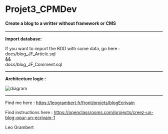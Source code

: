 # Projet3_CPMDev

<h4>Create a blog to a writter without framework or CMS</h4>

<hr>

<strong>Import database:</strong>

If you want to import the BDD with some data, go here :<br> docs/blog_JF_Article.sql<br> &&<br> docs/blog_JF_Comment.sql

<hr>

<strong>Architecture logic :</strong>

![diagram](https://leogrambert.fr/front/projets/blogEcrivain/docs/logique_mvc.png)

<hr>

Find me here : https://leogrambert.fr/front/projets/blogEcrivain

Find instructions here : https://openclassrooms.com/projects/creez-un-blog-pour-un-ecrivain-1

Leo Grambert
